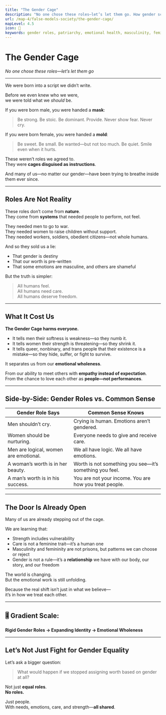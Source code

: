 ```yaml
---
title: "The Gender Cage"
description: "No one chose these roles—let’s let them go. How gender scripts harm our emotional wholeness."
url: /map-4/false-models-society/the-gender-cage/
mapLevel: 4.5
icon: 🚻
keywords: gender roles, patriarchy, emotional health, masculinity, femininity, emotional wholeness, equality, nonbinary, queer, trans
---
```


# The Gender Cage  
*No one chose these roles—let’s let them go*

---

We were born into a script we didn’t write.

Before we even knew who we were,  
we were told what we *should* be.

If you were born male, you were handed a **mask**:

> Be strong. Be stoic. Be dominant. Provide. Never show fear. Never cry.

If you were born female, you were handed a **mold**:

> Be sweet. Be small. Be wanted—but not too much. Be quiet. Smile even when it hurts.

These weren’t roles we agreed to.  
They were **cages disguised as instructions**.

And many of us—no matter our gender—have been trying to breathe inside them ever since.

---

## Roles Are Not Reality

These roles don’t come from **nature**.  
They come from **systems** that needed people to perform, not feel.

They needed men to go to war.  
They needed women to raise children without support.  
They needed workers, soldiers, obedient citizens—not whole humans.

And so they sold us a lie:

- That gender is destiny  
- That our worth is pre-written  
- That some emotions are masculine, and others are shameful

But the truth is simpler:

> All humans feel.  
> All humans need care.  
> All humans deserve freedom.

---

## What It Cost Us

**The Gender Cage harms everyone.**

- It tells men their softness is weakness—so they numb it.  
- It tells women their strength is threatening—so they shrink it.  
- It tells queer, nonbinary, and trans people that their existence is a mistake—so they hide, suffer, or fight to survive.

It separates us from our **emotional wholeness**.

From our ability to meet others with **empathy instead of expectation**.  
From the chance to love each other as **people—not performances**.

---

## Side-by-Side: Gender Roles vs. Common Sense

| **Gender Role Says**                 | **Common Sense Knows**                            |
|-------------------------------------|---------------------------------------------------|
| Men shouldn’t cry.                  | Crying is human. Emotions aren’t gendered.        |
| Women should be nurturing.          | Everyone needs to give and receive care.          |
| Men are logical, women are emotional. | We all have logic. We all have emotions.       |
| A woman’s worth is in her beauty.   | Worth is not something you see—it’s something you feel. |
| A man’s worth is in his success.    | You are not your income. You are how you treat people.  |

---

## The Door Is Already Open

Many of us are already stepping out of the cage.

We are learning that:

- Strength includes vulnerability  
- Care is not a feminine trait—it’s a human one  
- Masculinity and femininity are not prisons, but patterns we can choose or reject  
- Gender is not a rule—it’s a **relationship** we have with our body, our story, and our freedom

The world is changing.  
But the emotional work is still unfolding.

Because the real shift isn’t just in what we believe—  
it’s in how we treat each other.

---

## 🎚️ Gradient Scale:

**Rigid Gender Roles → Expanding Identity → Emotional Wholeness**

---

## Let’s Not Just Fight for Gender Equality

Let’s ask a bigger question:

> What would happen if we stopped assigning worth based on gender at all?

Not just **equal roles**.  
**No roles.**

Just people.  
With needs, emotions, care, and strength—**all shared**.